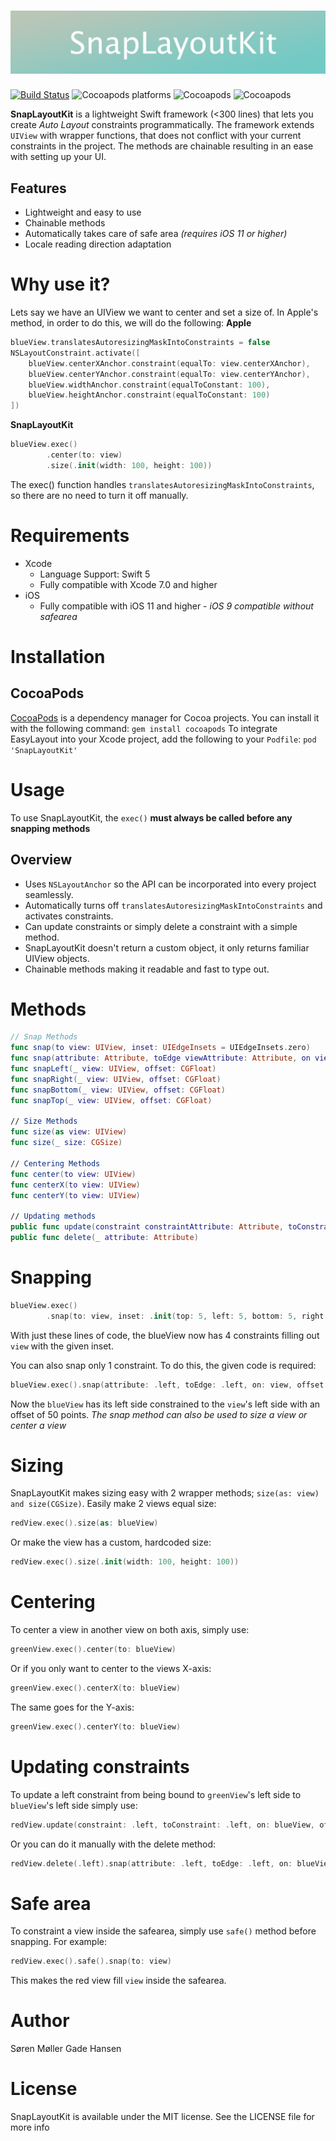 # [![SnapLayoutKit](Assets/SnapLayoutKit.png)](#)
[![Build Status](https://travis-ci.com/soren1146/SnapLayoutKit.svg?branch=master)](https://travis-ci.com/soren1146/SnapLayoutKit)
![Cocoapods platforms](https://img.shields.io/badge/platform-ios-lightgrey.svg)
![Cocoapods](https://img.shields.io/badge/pod-v1.6.1-blue.svg)
![Cocoapods](https://img.shields.io/cocoapods/l/SnapLayoutKit.svg)

**SnapLayoutKit** is a lightweight Swift framework (<300 lines) that lets you create _Auto Layout_ constraints programmatically. The framework extends `UIView` with wrapper functions, that does not conflict with your current constraints in the project. The methods are chainable resulting in an ease with setting up your UI.

## Features
- Lightweight and easy to use
- Chainable methods
- Automatically takes care of safe area _(requires iOS 11 or higher)_
- Locale reading direction adaptation

# Why use it?
Lets say we have an UIView we want to center and set a size of. In Apple's method, in order to do this, we will do the following:
**Apple**
```swift
blueView.translatesAutoresizingMaskIntoConstraints = false
NSLayoutConstraint.activate([
    blueView.centerXAnchor.constraint(equalTo: view.centerXAnchor),
    blueView.centerYAnchor.constraint(equalTo: view.centerYAnchor),
    blueView.widthAnchor.constraint(equalToConstant: 100),
    blueView.heightAnchor.constraint(equalToConstant: 100)
])
```

**SnapLayoutKit**
```swift
blueView.exec()
        .center(to: view)
        .size(.init(width: 100, height: 100))
```
The exec() function handles `translatesAutoresizingMaskIntoConstraints`, so there are no need to turn it off manually.

# Requirements
* Xcode
  * Language Support: Swift 5
  * Fully compatible with Xcode 7.0 and higher
* iOS
  * Fully compatible with iOS 11 and higher - _iOS 9 compatible without safearea_

# Installation
## CocoaPods
[CocoaPods](https://cocoapods.org/) is a dependency manager for Cocoa projects. You can install it with the following command:
`gem install cocoapods`
To integrate EasyLayout into your Xcode project, add the following to your `Podfile`:
`pod 'SnapLayoutKit'`

# Usage
To use SnapLayoutKit, the `exec()` **must always be called before any snapping methods**

## Overview
* Uses `NSLayoutAnchor` so the API can be incorporated into every project seamlessly.
* Automatically turns off `translatesAutoresizingMaskIntoConstraints` and activates constraints.
* Can update constraints or simply delete a constraint with a simple method.
* SnapLayoutKit doesn't return a custom object, it only returns familiar UIView objects.
* Chainable methods making it readable and fast to type out.

# Methods
```swift
// Snap Methods
func snap(to view: UIView, inset: UIEdgeInsets = UIEdgeInsets.zero)
func snap(attribute: Attribute, toEdge viewAttribute: Attribute, on view: UIView, offset: CGFloat)
func snapLeft(_ view: UIView, offset: CGFloat)
func snapRight(_ view: UIView, offset: CGFloat)
func snapBottom(_ view: UIView, offset: CGFloat)
func snapTop(_ view: UIView, offset: CGFloat)

// Size Methods
func size(as view: UIView)
func size(_ size: CGSize)

// Centering Methods
func center(to view: UIView)
func centerX(to view: UIView)
func centerY(to view: UIView)

// Updating methods
public func update(constraint constraintAttribute: Attribute, toConstraint updateAttribute: Attribute, on view: UIView, offset: CGFloat)
public func delete(_ attribute: Attribute)
```

# Snapping
```swift
blueView.exec()
        .snap(to: view, inset: .init(top: 5, left: 5, bottom: 5, right: 5))
```
With just these lines of code, the blueView now has 4 constraints filling out `view` with the given inset.

You can also snap only 1 constraint. To do this, the given code is required:
```swift
blueView.exec().snap(attribute: .left, toEdge: .left, on: view, offset: 50)
```
Now the `blueView` has its left side constrained to the `view`'s left side with an offset of 50 points. _The snap method can also be used to size a view or center a view_

# Sizing
SnapLayoutKit makes sizing easy with 2 wrapper methods; `size(as: view) and size(CGSize)`.
Easily make 2 views equal size:
```swift
redView.exec().size(as: blueView)
```
Or make the view has a custom, hardcoded size:
```swift
redView.exec().size(.init(width: 100, height: 100))
```

# Centering
To center a view in another view on both axis, simply use:
```swift
greenView.exec().center(to: blueView)
```
Or if you only want to center to the views X-axis:
```swift
greenView.exec().centerX(to: blueView)
```
The same goes for the Y-axis:
```swift
greenView.exec().centerY(to: blueView)
```

# Updating constraints
To update a left constraint from being bound to `greenView`'s left side to `blueView`'s left side simply use:
```swift
redView.update(constraint: .left, toConstraint: .left, on: blueView, offset: 0)
```
Or you can do it manually with the delete method:
```swift
redView.delete(.left).snap(attribute: .left, toEdge: .left, on: blueView, offset: 0)
```

# Safe area
To constraint a view inside the safearea, simply use `safe()` method before snapping. For example:
```swift
redView.exec().safe().snap(to: view)
```
This makes the red view fill `view` inside the safearea.

# Author
Søren Møller Gade Hansen

# License
SnapLayoutKit is available under the MIT license. See the LICENSE file for more info

